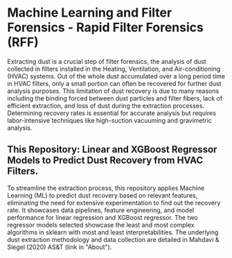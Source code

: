# Machine Learning and Filter Forensics - Rapid Filter Forensics (RFF)
Extracting dust is a crucial step of filter forensics, the analysis of dust collected in filters installed in the Heating, Ventilation, and Air-conditioning (HVAC) systems. 
Out of the whole dust accumulated over a long period time in HVAC filters, only a small portion can often be recovered for further dust analysis purposes. This limitation of dust recovery is due to many reasons including the binding forced between dust particles and filter fibers, lack of efficient extraction, and loss of dust during the extraction processes. Determining recovery rates is essential for accurate analysis but requires labor-intensive techniques like high-suction vacuuming and gravimetric analysis. 

## This Repository: Linear and XGBoost Regressor Models to Predict Dust Recovery from HVAC Filters.
To streamline the extraction process, this repository applies Machine Learning (ML) to predict dust recovery based on relevant features, eliminating the need for extensive experimentation to find out the recovery rate. It showcases data pipelines, feature engineering, and model performance for linear regression and XGBoost regressor. The two regressor models selected showcase the least and most complex algorithms in sklearn with most and least interpretabilities. The underlying dust extraction methodology and data collection are detailed in Mahdavi & Siegel (2020) AS&T (link in "About").


